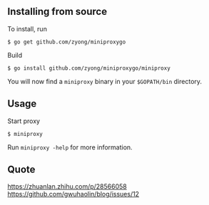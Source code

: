 Installing from source
----------------------

To install, run

    $ go get github.com/zyong/miniproxygo

Build

    $ go install github.com/zyong/miniproxygo/miniproxy

You will now find a `miniproxy` binary in your `$GOPATH/bin` directory.

Usage
-----

Start proxy

    $ miniproxy 

Run `miniproxy -help` for more information.

Quote
-----
https://zhuanlan.zhihu.com/p/28566058
https://github.com/gwuhaolin/blog/issues/12

